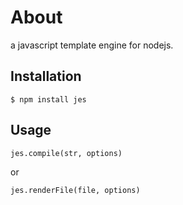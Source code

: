 # About

a javascript template engine for nodejs.

## Installation

    $ npm install jes

## Usage
    
    jes.compile(str, options)

or
    
    jes.renderFile(file, options)        
